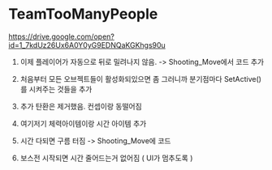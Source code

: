 # TeamTooManyPeople

https://drive.google.com/open?id=1_7kdUz26Ux6A0Y0yG9EDNQaKGKhgs90u


1. 이제 플레이어가 자동으로 뒤로 밀려나지 않음.
-> Shooting_Move에서 코드 추가

2. 처음부터 모든 오브젝트들이 활성화되있으면 좀 그러니까 분기점마다
   SetActive() 를 시켜주는 것들을 추가

3. 추가 탄환은 제거했음. 컨셉이랑 동떨어짐

4. 여기저기 체력아이템이랑 시간 아이템 추가

5. 시간 다되면 구름 터짐
-> Shooting_Move에 코드 

6. 보스전 시작되면 시간 줄어드는거 없어짐 ( UI가 멈추도록 )

